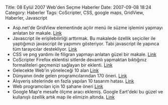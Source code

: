 Title: 08 Eylül 2007 Web&#039;den Seçme Haberler
Date: 2007-09-08 18:24
Category: Haberler
Tags: CoScripter, CSS, google maps, GridView, Haberler, Javascript

-   Asp.net'de GridView elementinde açılır menü ile süzme işlemini
    yapmayı anlatan bir makale. [Link][]
-   Javascript ile erişilebilirliği arttırmak. Bu makalede özellik
    seçiciler ile yaptığımızı javascript ile yapımını gösteriyor. Tabi
    javascript ile yapınca tüm tarayıcılar destekliyor. [Link][1]
-   CSS ve png yardımı ile filigran yapmayı anlatan güzel bir makale.
    [Link][2]
-   CoScripter Firefox eklentisi sitlerde devamlı yapmaktan bıktığınız
    formaliteleri geçmenizi sağlayan bir eklenti. [Link][3]
-   Gelecekte Web'in yöneleceği 10 alan [Link][4]
-   Dünyanın önde gelen programcılarından 170 öneri. [Link][5]
-   Alışveriş sitelerinde en fazla yapılan 10 tasarım hatası. [Link][6]
-   Web programcıları için 10 şahane öneri [Link][7]
-   Google Map'e mesafe ölçme aracı eklemiş. Google Eart'deki bu güzel
    ve kullanışlı özellik artık map ile elimizin altında. [Link][8]

</p>

  [Link]: http://www.eggheadcafe.com/tutorials/aspnet/c67c4daa-83c2-4baa-aea4-2c8855527acb/aspnet-gridview-filterin.aspx
    "GridView Süz"
  [1]: http://alastairc.ac/2007/08/usability-enhancements-with-javascript/
    "javascrişpt ile erişebilirliği arttırmak"
  [2]: http://www.tutorial5.com/content/view/129/52/ "filigram yapmak"
  [3]: http://services.alphaworks.ibm.com/coscripter/browse/about
    "CoScripter"
  [4]: http://www.readwriteweb.com/archives/10_future_web_trends.php
    "web'in geleceği"
  [5]: http://www.smashingmagazine.com/2007/09/07/170-expert-ideas-from-worlds-leading-developers/
    "170 öneri"
  [6]: http://psychology.wichita.edu/surl/usabilitynews/92/shoppingcart.html
    "alışveriş sitesi hatalları"
  [7]: http://www.aclevercookie.com/10-tips-for-budding-web-programmers-and-designers/
    "10 öneri"
  [8]: http://googlesystem.blogspot.com/2007/09/measuring-distances-in-google-maps.html
    "Google Map mesafe hesapla"
